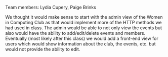 Team members: Lydia Cupery, Paige Brinks 

We thought it would make sense to start with the admin view of the Women in Computing Club as that would implement more of the HTTP methods we had used in class. The admin would be able to not only view the events but also would have the ability to add/edit/delete events and members. Eventually (most likely after this class) we would add a front-end view for users which would show information about the club, the events, etc. but would not provide the ability to edit.
